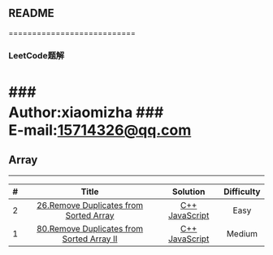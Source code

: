 ## README
===========================
###                          LeetCode题解
###　　　　　　　　　　　　Author:xiaomizha
###　　　　　　　　　   E-mail:15714326@qq.com
===========================

## Array
--------
|#    |        Title      |     Solution    |    Difficulty  |
|:---:|:-----------------:|:---------------:|:--------------:|
|2|[26.Remove Duplicates from Sorted Array](https://leetcode.com/problems/remove-duplicates-from-sorted-array/) | [C++]()    [JavaScript]() |Easy |
|  1  | [80.Remove Duplicates from Sorted Array II](https://leetcode.com/problems/remove-duplicates-from-sorted-array-ii/) | [C++]() [JavaScript]() | Medium |


